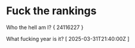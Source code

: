 # Fuck the rankings

Who the hell am I?
{ 24116227 }

What fucking year is it?
[ 2025-03-31T21:40:00Z ]
